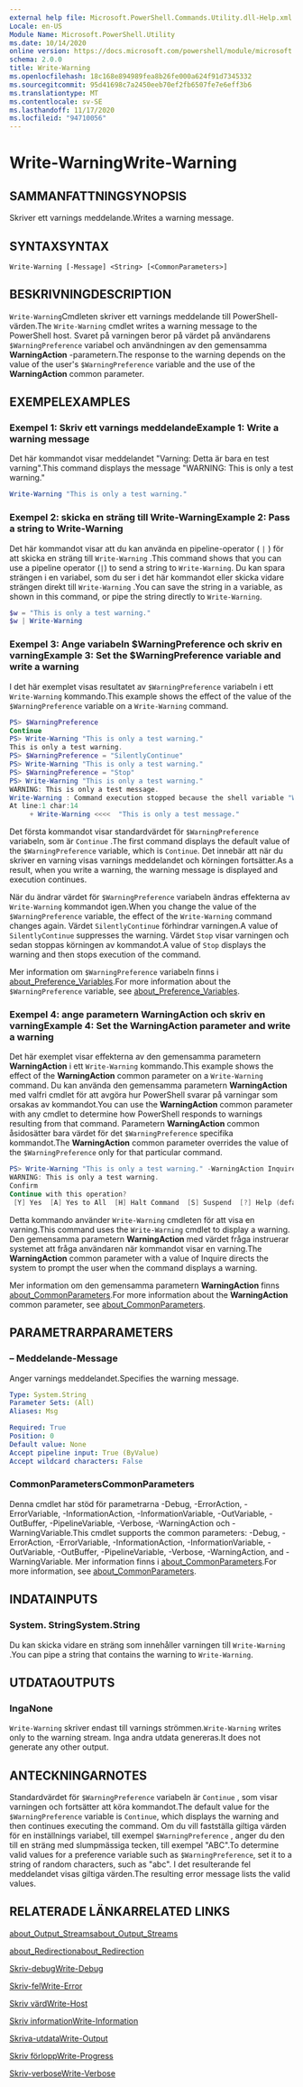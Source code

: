 ```yaml
---
external help file: Microsoft.PowerShell.Commands.Utility.dll-Help.xml
Locale: en-US
Module Name: Microsoft.PowerShell.Utility
ms.date: 10/14/2020
online version: https://docs.microsoft.com/powershell/module/microsoft.powershell.utility/write-warning?view=powershell-7.2&WT.mc_id=ps-gethelp
schema: 2.0.0
title: Write-Warning
ms.openlocfilehash: 18c168e894989fea8b26fe000a624f91d7345332
ms.sourcegitcommit: 95d41698c7a2450eeb70ef2fb6507fe7e6eff3b6
ms.translationtype: MT
ms.contentlocale: sv-SE
ms.lasthandoff: 11/17/2020
ms.locfileid: "94710056"
---
```

# <span data-ttu-id="d821b-102">Write-Warning</span><span class="sxs-lookup"><span data-stu-id="d821b-102">Write-Warning</span></span>

## <span data-ttu-id="d821b-103">SAMMANFATTNING</span><span class="sxs-lookup"><span data-stu-id="d821b-103">SYNOPSIS</span></span>
<span data-ttu-id="d821b-104">Skriver ett varnings meddelande.</span><span class="sxs-lookup"><span data-stu-id="d821b-104">Writes a warning message.</span></span>

## <span data-ttu-id="d821b-105">SYNTAX</span><span class="sxs-lookup"><span data-stu-id="d821b-105">SYNTAX</span></span>

```
Write-Warning [-Message] <String> [<CommonParameters>]
```

## <span data-ttu-id="d821b-106">BESKRIVNING</span><span class="sxs-lookup"><span data-stu-id="d821b-106">DESCRIPTION</span></span>

<span data-ttu-id="d821b-107">`Write-Warning`Cmdleten skriver ett varnings meddelande till PowerShell-värden.</span><span class="sxs-lookup"><span data-stu-id="d821b-107">The `Write-Warning` cmdlet writes a warning message to the PowerShell host.</span></span> <span data-ttu-id="d821b-108">Svaret på varningen beror på värdet på användarens `$WarningPreference` variabel och användningen av den gemensamma **WarningAction** -parametern.</span><span class="sxs-lookup"><span data-stu-id="d821b-108">The response to the warning depends on the value of the user's `$WarningPreference` variable and the use of the **WarningAction** common parameter.</span></span>

## <span data-ttu-id="d821b-109">EXEMPEL</span><span class="sxs-lookup"><span data-stu-id="d821b-109">EXAMPLES</span></span>

### <span data-ttu-id="d821b-110">Exempel 1: Skriv ett varnings meddelande</span><span class="sxs-lookup"><span data-stu-id="d821b-110">Example 1: Write a warning message</span></span>

<span data-ttu-id="d821b-111">Det här kommandot visar meddelandet "Varning: Detta är bara en test varning".</span><span class="sxs-lookup"><span data-stu-id="d821b-111">This command displays the message "WARNING: This is only a test warning."</span></span>

```powershell
Write-Warning "This is only a test warning."
```

### <span data-ttu-id="d821b-112">Exempel 2: skicka en sträng till Write-Warning</span><span class="sxs-lookup"><span data-stu-id="d821b-112">Example 2: Pass a string to Write-Warning</span></span>

<span data-ttu-id="d821b-113">Det här kommandot visar att du kan använda en pipeline-operator ( `|` ) för att skicka en sträng till `Write-Warning` .</span><span class="sxs-lookup"><span data-stu-id="d821b-113">This command shows that you can use a pipeline operator (`|`) to send a string to `Write-Warning`.</span></span>
<span data-ttu-id="d821b-114">Du kan spara strängen i en variabel, som du ser i det här kommandot eller skicka vidare strängen direkt till `Write-Warning` .</span><span class="sxs-lookup"><span data-stu-id="d821b-114">You can save the string in a variable, as shown in this command, or pipe the string directly to `Write-Warning`.</span></span>

```powershell
$w = "This is only a test warning."
$w | Write-Warning
```

### <span data-ttu-id="d821b-115">Exempel 3: Ange variabeln $WarningPreference och skriv en varning</span><span class="sxs-lookup"><span data-stu-id="d821b-115">Example 3: Set the $WarningPreference variable and write a warning</span></span>

<span data-ttu-id="d821b-116">I det här exemplet visas resultatet av `$WarningPreference` variabeln i ett `Write-Warning` kommando.</span><span class="sxs-lookup"><span data-stu-id="d821b-116">This example shows the effect of the value of the `$WarningPreference` variable on a `Write-Warning` command.</span></span>

```powershell
PS> $WarningPreference
Continue
PS> Write-Warning "This is only a test warning."
This is only a test warning.
PS> $WarningPreference = "SilentlyContinue"
PS> Write-Warning "This is only a test warning."
PS> $WarningPreference = "Stop"
PS> Write-Warning "This is only a test warning."
WARNING: This is only a test message.
Write-Warning : Command execution stopped because the shell variable "WarningPreference" is set to Stop.
At line:1 char:14
     + Write-Warning <<<<  "This is only a test message."
```

<span data-ttu-id="d821b-117">Det första kommandot visar standardvärdet för `$WarningPreference` variabeln, som är `Continue` .</span><span class="sxs-lookup"><span data-stu-id="d821b-117">The first command displays the default value of the `$WarningPreference` variable, which is `Continue`.</span></span> <span data-ttu-id="d821b-118">Det innebär att när du skriver en varning visas varnings meddelandet och körningen fortsätter.</span><span class="sxs-lookup"><span data-stu-id="d821b-118">As a result, when you write a warning, the warning message is displayed and execution continues.</span></span>

<span data-ttu-id="d821b-119">När du ändrar värdet för `$WarningPreference` variabeln ändras effekterna av `Write-Warning` kommandot igen.</span><span class="sxs-lookup"><span data-stu-id="d821b-119">When you change the value of the `$WarningPreference` variable, the effect of the `Write-Warning` command changes again.</span></span> <span data-ttu-id="d821b-120">Värdet `SilentlyContinue` förhindrar varningen.</span><span class="sxs-lookup"><span data-stu-id="d821b-120">A value of `SilentlyContinue` suppresses the warning.</span></span> <span data-ttu-id="d821b-121">Värdet `Stop` visar varningen och sedan stoppas körningen av kommandot.</span><span class="sxs-lookup"><span data-stu-id="d821b-121">A value of `Stop` displays the warning and then stops execution of the command.</span></span>

<span data-ttu-id="d821b-122">Mer information om `$WarningPreference` variabeln finns i [about_Preference_Variables](../Microsoft.Powershell.Core/About/about_Preference_Variables.md).</span><span class="sxs-lookup"><span data-stu-id="d821b-122">For more information about the `$WarningPreference` variable, see [about_Preference_Variables](../Microsoft.Powershell.Core/About/about_Preference_Variables.md).</span></span>

### <span data-ttu-id="d821b-123">Exempel 4: ange parametern WarningAction och skriv en varning</span><span class="sxs-lookup"><span data-stu-id="d821b-123">Example 4: Set the WarningAction parameter and write a warning</span></span>

<span data-ttu-id="d821b-124">Det här exemplet visar effekterna av den gemensamma parametern **WarningAction** i ett `Write-Warning` kommando.</span><span class="sxs-lookup"><span data-stu-id="d821b-124">This example shows the effect of the **WarningAction** common parameter on a `Write-Warning` command.</span></span> <span data-ttu-id="d821b-125">Du kan använda den gemensamma parametern **WarningAction** med valfri cmdlet för att avgöra hur PowerShell svarar på varningar som orsakas av kommandot.</span><span class="sxs-lookup"><span data-stu-id="d821b-125">You can use the **WarningAction** common parameter with any cmdlet to determine how PowerShell responds to warnings resulting from that command.</span></span> <span data-ttu-id="d821b-126">Parametern **WarningAction** common åsidosätter bara värdet för det `$WarningPreference` specifika kommandot.</span><span class="sxs-lookup"><span data-stu-id="d821b-126">The **WarningAction** common parameter overrides the value of the `$WarningPreference` only for that particular command.</span></span>

```powershell
PS> Write-Warning "This is only a test warning." -WarningAction Inquire
WARNING: This is only a test warning.
Confirm
Continue with this operation?
 [Y] Yes  [A] Yes to All  [H] Halt Command  [S] Suspend  [?] Help (default is "Y"):
```

<span data-ttu-id="d821b-127">Detta kommando använder `Write-Warning` cmdleten för att visa en varning.</span><span class="sxs-lookup"><span data-stu-id="d821b-127">This command uses the `Write-Warning` cmdlet to display a warning.</span></span> <span data-ttu-id="d821b-128">Den gemensamma parametern **WarningAction** med värdet fråga instruerar systemet att fråga användaren när kommandot visar en varning.</span><span class="sxs-lookup"><span data-stu-id="d821b-128">The **WarningAction** common parameter with a value of Inquire directs the system to prompt the user when the command displays a warning.</span></span>

<span data-ttu-id="d821b-129">Mer information om den gemensamma parametern **WarningAction** finns [about_CommonParameters](../Microsoft.Powershell.Core/About/about_CommonParameters.md).</span><span class="sxs-lookup"><span data-stu-id="d821b-129">For more information about the **WarningAction** common parameter, see [about_CommonParameters](../Microsoft.Powershell.Core/About/about_CommonParameters.md).</span></span>

## <span data-ttu-id="d821b-130">PARAMETRAR</span><span class="sxs-lookup"><span data-stu-id="d821b-130">PARAMETERS</span></span>

### <span data-ttu-id="d821b-131">– Meddelande</span><span class="sxs-lookup"><span data-stu-id="d821b-131">-Message</span></span>
<span data-ttu-id="d821b-132">Anger varnings meddelandet.</span><span class="sxs-lookup"><span data-stu-id="d821b-132">Specifies the warning message.</span></span>

```yaml
Type: System.String
Parameter Sets: (All)
Aliases: Msg

Required: True
Position: 0
Default value: None
Accept pipeline input: True (ByValue)
Accept wildcard characters: False
```

### <span data-ttu-id="d821b-133">CommonParameters</span><span class="sxs-lookup"><span data-stu-id="d821b-133">CommonParameters</span></span>

<span data-ttu-id="d821b-134">Denna cmdlet har stöd för parametrarna -Debug, -ErrorAction, -ErrorVariable, -InformationAction, -InformationVariable, -OutVariable, -OutBuffer, -PipelineVariable, -Verbose, -WarningAction och -WarningVariable.</span><span class="sxs-lookup"><span data-stu-id="d821b-134">This cmdlet supports the common parameters: -Debug, -ErrorAction, -ErrorVariable, -InformationAction, -InformationVariable, -OutVariable, -OutBuffer, -PipelineVariable, -Verbose, -WarningAction, and -WarningVariable.</span></span> <span data-ttu-id="d821b-135">Mer information finns i [about_CommonParameters](https://go.microsoft.com/fwlink/?LinkID=113216).</span><span class="sxs-lookup"><span data-stu-id="d821b-135">For more information, see [about_CommonParameters](https://go.microsoft.com/fwlink/?LinkID=113216).</span></span>

## <span data-ttu-id="d821b-136">INDATA</span><span class="sxs-lookup"><span data-stu-id="d821b-136">INPUTS</span></span>

### <span data-ttu-id="d821b-137">System. String</span><span class="sxs-lookup"><span data-stu-id="d821b-137">System.String</span></span>

<span data-ttu-id="d821b-138">Du kan skicka vidare en sträng som innehåller varningen till `Write-Warning` .</span><span class="sxs-lookup"><span data-stu-id="d821b-138">You can pipe a string that contains the warning to `Write-Warning`.</span></span>

## <span data-ttu-id="d821b-139">UTDATA</span><span class="sxs-lookup"><span data-stu-id="d821b-139">OUTPUTS</span></span>

### <span data-ttu-id="d821b-140">Inga</span><span class="sxs-lookup"><span data-stu-id="d821b-140">None</span></span>

<span data-ttu-id="d821b-141">`Write-Warning` skriver endast till varnings strömmen.</span><span class="sxs-lookup"><span data-stu-id="d821b-141">`Write-Warning` writes only to the warning stream.</span></span> <span data-ttu-id="d821b-142">Inga andra utdata genereras.</span><span class="sxs-lookup"><span data-stu-id="d821b-142">It does not generate any other output.</span></span>

## <span data-ttu-id="d821b-143">ANTECKNINGAR</span><span class="sxs-lookup"><span data-stu-id="d821b-143">NOTES</span></span>

<span data-ttu-id="d821b-144">Standardvärdet för `$WarningPreference` variabeln är `Continue` , som visar varningen och fortsätter att köra kommandot.</span><span class="sxs-lookup"><span data-stu-id="d821b-144">The default value for the `$WarningPreference` variable is `Continue`, which displays the warning and then continues executing the command.</span></span> <span data-ttu-id="d821b-145">Om du vill fastställa giltiga värden för en inställnings variabel, till exempel `$WarningPreference` , anger du den till en sträng med slumpmässiga tecken, till exempel "ABC".</span><span class="sxs-lookup"><span data-stu-id="d821b-145">To determine valid values for a preference variable such as `$WarningPreference`, set it to a string of random characters, such as "abc".</span></span> <span data-ttu-id="d821b-146">I det resulterande fel meddelandet visas giltiga värden.</span><span class="sxs-lookup"><span data-stu-id="d821b-146">The resulting error message lists the valid values.</span></span>

## <span data-ttu-id="d821b-147">RELATERADE LÄNKAR</span><span class="sxs-lookup"><span data-stu-id="d821b-147">RELATED LINKS</span></span>

[<span data-ttu-id="d821b-148">about_Output_Streams</span><span class="sxs-lookup"><span data-stu-id="d821b-148">about_Output_Streams</span></span>](../Microsoft.PowerShell.Core/About/about_Output_Streams.md)

[<span data-ttu-id="d821b-149">about_Redirection</span><span class="sxs-lookup"><span data-stu-id="d821b-149">about_Redirection</span></span>](../Microsoft.PowerShell.Core/About/about_Redirection.md)

[<span data-ttu-id="d821b-150">Skriv-debug</span><span class="sxs-lookup"><span data-stu-id="d821b-150">Write-Debug</span></span>](Write-Debug.md)

[<span data-ttu-id="d821b-151">Skriv-fel</span><span class="sxs-lookup"><span data-stu-id="d821b-151">Write-Error</span></span>](Write-Error.md)

[<span data-ttu-id="d821b-152">Skriv värd</span><span class="sxs-lookup"><span data-stu-id="d821b-152">Write-Host</span></span>](Write-Host.md)

[<span data-ttu-id="d821b-153">Skriv information</span><span class="sxs-lookup"><span data-stu-id="d821b-153">Write-Information</span></span>](Write-Information.md)

[<span data-ttu-id="d821b-154">Skriva-utdata</span><span class="sxs-lookup"><span data-stu-id="d821b-154">Write-Output</span></span>](Write-Output.md)

[<span data-ttu-id="d821b-155">Skriv förlopp</span><span class="sxs-lookup"><span data-stu-id="d821b-155">Write-Progress</span></span>](Write-Progress.md)

[<span data-ttu-id="d821b-156">Skriv-verbose</span><span class="sxs-lookup"><span data-stu-id="d821b-156">Write-Verbose</span></span>](Write-Verbose.md)
